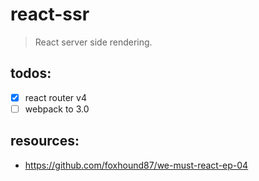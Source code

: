 # react-ssr
> React server side rendering.

## todos:
+ [x] react router v4
+ [ ] webpack to 3.0

## resources:
+ https://github.com/foxhound87/we-must-react-ep-04